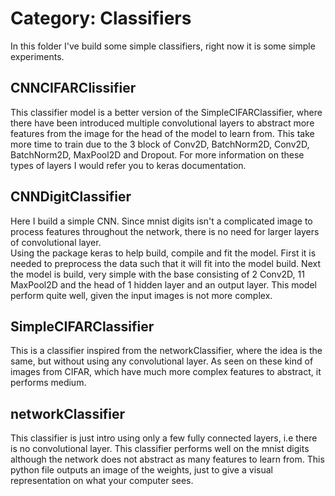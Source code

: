 # Category: Classifiers
In this folder I've build some simple classifiers, right now it is some simple experiments.

## CNNCIFARClissifier
This classifier model is a better version of the SimpleCIFARClassifier, where there have been introduced multiple convolutional layers to abstract more features from the image for the head of the model to learn from. This take more time to train due to the 3 block of Conv2D, BatchNorm2D, Conv2D, BatchNorm2D, MaxPool2D and Dropout. For more information on these types of layers I would refer you to keras documentation.

## CNNDigitClassifier
Here I build a simple CNN. Since mnist digits isn't a complicated image to process features throughout the network, there is no need for larger layers of convolutional layer. <br>
Using the package keras to help build, compile and fit the model. First it is needed to preprocess the data such that it will fit into the model build. Next the model is build, very simple with the base consisting of 2 Conv2D, 11 MaxPool2D and the head of 1 hidden layer and an output layer. This model perform quite well, given the input images is not more complex.

## SimpleCIFARClassifier
This is a classifier inspired from the networkClassifier, where the idea is the same, but without using any convolutional layer. As seen on these kind of images from CIFAR, which have much more complex features to abstract, it performs medium.

## networkClassifier
This classifier is just intro using only a few fully connected layers, i.e there is no convolutional layer. This classifier performs well on the mnist digits although the network does not abstract as many features to learn from. This python file outputs an image of the weights, just to give a visual representation on what your computer sees.